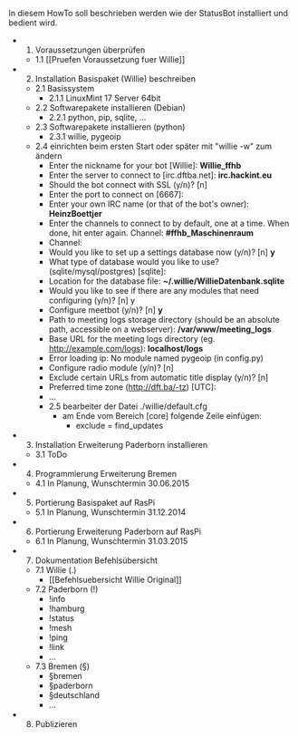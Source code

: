In diesem HowTo soll beschrieben werden wie der StatusBot installiert und bedient wird.

* 1. Voraussetzungen überprüfen
  * 1.1 [[Pruefen Voraussetzung fuer Willie]]
* 2. Installation Basispaket (Willie) beschreiben
  * 2.1 Basissystem
    * 2.1.1 LinuxMint 17 Server 64bit
  * 2.2 Softwarepakete installieren (Debian)
    * 2.2.1 python, pip, sqlite, ...
  * 2.3 Softwarepakete installieren (python)
    * 2.3.1 willie, pygeoip
  * 2.4 einrichten beim ersten Start oder später mit "willie -w" zum ändern
      * Enter the nickname for your bot [Willie]: <b>Willie_ffhb</b>
      * Enter the server to connect to [irc.dftba.net]: <b>irc.hackint.eu</b>
      * Should the bot connect with SSL (y/n)? [n]
      * Enter the port to connect on [6667]:
      * Enter your own IRC name (or that of the bot's owner): <b>HeinzBoettjer</b>
      * Enter the channels to connect to by default, one at a time. When done, hit enter again.
Channel: <b>#ffhb_Maschinenraum</b>
      * Channel:
      * Would you like to set up a settings database now (y/n)? [n] <b>y</b>
      * What type of database would you like to use? (sqlite/mysql/postgres) [sqlite]:
      * Location for the database file: <b>~/.willie/WillieDatenbank.sqlite</b>
      * Would you like to see if there are any modules that need configuring (y/n)? [n] y
      * Configure meetbot (y/n)? [n] <b>y</b>
      * Path to meeting logs storage directory (should be an absolute path, accessible on a webserver): <b>/var/www/meeting_logs</b>
      * Base URL for the meeting logs directory (eg. http://example.com/logs): <b>localhost/logs</b>
      * Error loading ip: No module named pygeoip (in config.py)
      * Configure radio module (y/n)? [n]
      * Exclude certain URLs from automatic title display (y/n)? [n]
      * Preferred time zone (http://dft.ba/-tz) [UTC]:
      * ...
    * 2.5 bearbeiter der Datei ./willie/default.cfg
      * am Ende vom Bereich [core] folgende Zeile einfügen:
        * exclude = find_updates
* 3. Installation Erweiterung Paderborn installieren
  * 3.1 ToDo
* 4. Programmierung Erweiterung Bremen
  * 4.1 In Planung, Wunschtermin 30.06.2015
* 5. Portierung Basispaket auf RasPi
  * 5.1 In Planung, Wunschtermin 31.12.2014
* 6. Portierung Erweiterung Paderborn auf RasPi
  * 6.1 In Planung, Wunschtermin 31.03.2015
* 7. Dokumentation Befehlsübersicht
  * 7.1 Willie (.)
    * [[Befehlsuebersicht Willie Original]]
  * 7.2 Paderborn (!)
    * !info <name>
    * !hamburg
    * !status
    * !mesh
    * !ping
    * !link
    * ...
  * 7.3 Bremen (§)
    * §bremen
    * §paderborn
    * §deutschland
    * ...
* 8.  Publizieren